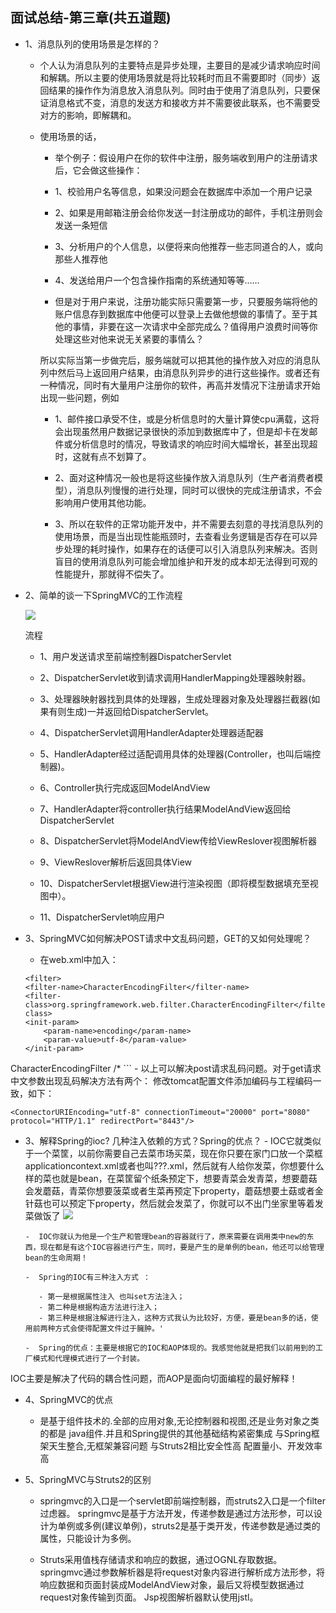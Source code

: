 ## 面试总结-第三章(共五道题)
  - 1、消息队列的使用场景是怎样的？
    - 个人认为消息队列的主要特点是异步处理，主要目的是减少请求响应时间和解耦。所以主要的使用场景就是将比较耗时而且不需要即时（同步）返回结果的操作作为消息放入消息队列。同时由于使用了消息队列，只要保证消息格式不变，消息的发送方和接收方并不需要彼此联系，也不需要受对方的影响，即解耦和。
    - 使用场景的话，
       - 举个例子：假设用户在你的软件中注册，服务端收到用户的注册请求后，它会做这些操作：

       - 1、校验用户名等信息，如果没问题会在数据库中添加一个用户记录
       - 2、如果是用邮箱注册会给你发送一封注册成功的邮件，手机注册则会发送一条短信
       - 3、分析用户的个人信息，以便将来向他推荐一些志同道合的人，或向那些人推荐他
       - 4、发送给用户一个包含操作指南的系统通知等等……
       - 但是对于用户来说，注册功能实际只需要第一步，只要服务端将他的账户信息存到数据库中他便可以登录上去做他想做的事情了。至于其他的事情，非要在这一次请求中全部完成么？值得用户浪费时间等你处理这些对他来说无关紧要的事情么？
       
      所以实际当第一步做完后，服务端就可以把其他的操作放入对应的消息队列中然后马上返回用户结果，由消息队列异步的进行这些操作。或者还有一种情况，同时有大量用户注册你的软件，再高并发情况下注册请求开始出现一些问题，例如
      
       - 1、邮件接口承受不住，或是分析信息时的大量计算使cpu满载，这将会出现虽然用户数据记录很快的添加到数据库中了，但是却卡在发邮件或分析信息时的情况，导致请求的响应时间大幅增长，甚至出现超时，这就有点不划算了。
       
       - 2、面对这种情况一般也是将这些操作放入消息队列（生产者消费者模型），消息队列慢慢的进行处理，同时可以很快的完成注册请求，不会影响用户使用其他功能。
       - 3、所以在软件的正常功能开发中，并不需要去刻意的寻找消息队列的使用场景，而是当出现性能瓶颈时，去查看业务逻辑是否存在可以异步处理的耗时操作，如果存在的话便可以引入消息队列来解决。否则盲目的使用消息队列可能会增加维护和开发的成本却无法得到可观的性能提升，那就得不偿失了。

  - 2、简单的谈一下SpringMVC的工作流程
  
    ![](http://images2015.cnblogs.com/blog/799093/201607/799093-20160724233025857-1256444961.jpg)

    流程 
    
    - 1、用户发送请求至前端控制器DispatcherServlet 
    
    - 2、DispatcherServlet收到请求调用HandlerMapping处理器映射器。 
    - 3、处理器映射器找到具体的处理器，生成处理器对象及处理器拦截器(如果有则生成)一并返回给DispatcherServlet。 
    - 4、DispatcherServlet调用HandlerAdapter处理器适配器 
    - 5、HandlerAdapter经过适配调用具体的处理器(Controller，也叫后端控制器)。 
    - 6、Controller执行完成返回ModelAndView 
    - 7、HandlerAdapter将controller执行结果ModelAndView返回给DispatcherServlet 
    - 8、DispatcherServlet将ModelAndView传给ViewReslover视图解析器 
    - 9、ViewReslover解析后返回具体View 
    - 10、DispatcherServlet根据View进行渲染视图（即将模型数据填充至视图中）。 
    - 11、DispatcherServlet响应用户

 - 3、SpringMVC如何解决POST请求中文乱码问题，GET的又如何处理呢？
   
    - 在web.xml中加入：

    ```
    <filter>
    <filter-name>CharacterEncodingFilter</filter-name>
    <filter-class>org.springframework.web.filter.CharacterEncodingFilter</filter-class>
    <init-param>
        <param-name>encoding</param-name>
        <param-value>utf-8</param-value>
    </init-param>
</filter>
<filter-mapping>
    <filter-name>CharacterEncodingFilter</filter-name>
    <url-pattern>/*</url-pattern>
</filter-mapping>
    ```
    -  以上可以解决post请求乱码问题。对于get请求中文参数出现乱码解决方法有两个：
修改tomcat配置文件添加编码与工程编码一致，如下：

   ```
   <ConnectorURIEncoding="utf-8" connectionTimeout="20000" port="8080" protocol="HTTP/1.1" redirectPort="8443"/>
   ```
   
- 3、解释Spring的ioc? 几种注入依赖的方式？Spring的优点？ 
      - IOC它就类似于一个菜筐，以前你需要自己去菜市场买菜，现在你只要在家门口放一个菜框applicationcontext.xml或者也叫???.xml，然后就有人给你发菜，你想要什么样的菜也就是bean，在菜筐留个纸条预定下，想要青菜会发青菜，想要蘑菇会发蘑菇，青菜你想要菠菜或者生菜再预定下property，蘑菇想要土菇或者金针菇也可以预定下property，然后就会发菜了，你就可以不出门坐家里等着发菜做饭了
        ![](https://pic1.zhimg.com/80/v2-d7385919e3fb6c3a570a1ec5a2352489_hd.jpg)

      -  IOC你就认为他是一个生产和管理bean的容器就行了，原来需要在调用类中new的东西，现在都是有这个IOC容器进行产生，同时，要是产生的是单例的bean，他还可以给管理bean的生命周期！

      -  Spring的IOC有三种注入方式 ：
      
         - 第一是根据属性注入 也叫set方法注入；
         - 第二种是根据构造方法进行注入；
         - 第三种是根据注解进行注入，这种方式我认为比较好，方便，要是bean多的话，使用前两种方式会使得配置文件过于臃肿。'

      -  Spring的优点：主要是根据它的IOC和AOP体现的。我感觉他就是把我们以前用到的工厂模式和代理模式进行了一个封装。
 IOC主要是解决了代码的耦合性问题，而AOP是面向切面编程的最好解释！


- 4、SpringMVC的优点 
  - 是基于组件技术的.全部的应用对象,无论控制器和视图,还是业务对象之类的都是 java组件.并且和Spring提供的其他基础结构紧密集成
与Spring框架天生整合,无框架兼容问题 与Struts2相比安全性高 配置量小、开发效率高
  
- 5、SpringMVC与Struts2的区别 
     - springmvc的入口是一个servlet即前端控制器，而struts2入口是一个filter过虑器。
springmvc是基于方法开发，传递参数是通过方法形参，可以设计为单例或多例(建议单例)，struts2是基于类开发，传递参数是通过类的属性，只能设计为多例。

    - Struts采用值栈存储请求和响应的数据，通过OGNL存取数据。 springmvc通过参数解析器是将request对象内容进行解析成方法形参，将响应数据和页面封装成ModelAndView对象，最后又将模型数据通过request对象传输到页面。 Jsp视图解析器默认使用jstl。


